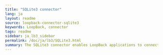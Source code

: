 ```yaml
---
title: "SQLite3 connector"
lang: ja
layout: readme
source: loopback-connector-sqlite3
keywords: LoopBack, connector
tags: readme
sidebar: ja_lb3_sidebar
permalink: /doc/ja/lb3/SQLite3.html
summary: The SQLite3 connector enables LoopBack applications to connect to SQLite3 data sources.
---
```

